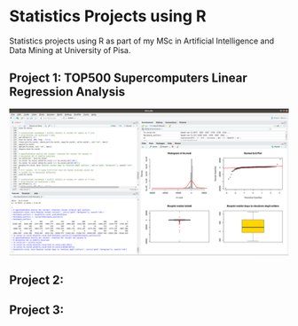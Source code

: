 # Statistics Projects using R

Statistics projects using R as part of my MSc in Artificial Intelligence and
Data Mining at University of Pisa.

## Project 1: TOP500 Supercomputers Linear Regression Analysis
![Project 1 Screenshot](project_1/imgs/project_1.png)

## Project 2:

## Project 3:
